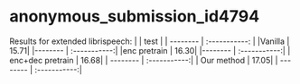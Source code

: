 # anonymous_submission_id4794

Results for extended librispeech:
|      | test        | 
| -------- | :-----------:  |
 |Vanilla     |  15.71|
 |-------- | :-----------:|
 |enc pretrain | 16.30|
 |-------- | :-----------:|
| enc+dec pretrain | 16.68|
| -------- | :-----------:|
| Our method | 17.05|
| -------- | :-----------:|
